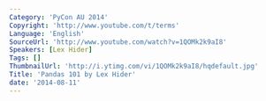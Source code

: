 ```yaml
---
Category: 'PyCon AU 2014'
Copyright: 'http://www.youtube.com/t/terms'
Language: 'English'
SourceUrl: 'http://www.youtube.com/watch?v=1QOMk2k9aI8'
Speakers: [Lex Hider]
Tags: []
ThumbnailUrl: 'http://i.ytimg.com/vi/1QOMk2k9aI8/hqdefault.jpg'
Title: 'Pandas 101 by Lex Hider'
date: '2014-08-11'
---
```

